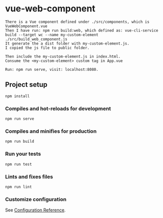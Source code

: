 # vue-web-component
```
There is a Vue component defined under ./src/components, which is VueWebComponent.vue
Then I have run: npm run build:web, which defined as: vue-cli-service build --target wc --name my-custom-element ./src/build_web_component.js
It generate the a dist folder with my-custom-element.js. 
I copied the js file to public folder. 

Then include the my-custom-element.js in index.html. 
Consume the <my-custom-element> custom tag in App.vue

Run: npm run serve, visit: localhost:8080. 
```


## Project setup
```
npm install
```

### Compiles and hot-reloads for development
```
npm run serve
```

### Compiles and minifies for production
```
npm run build
```

### Run your tests
```
npm run test
```

### Lints and fixes files
```
npm run lint
```

### Customize configuration
See [Configuration Reference](https://cli.vuejs.org/config/).
